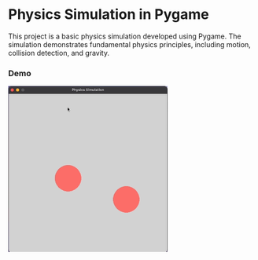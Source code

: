 # Physics Simulation in Pygame

This project is a basic physics simulation developed using Pygame. The simulation demonstrates fundamental physics principles, including motion, collision detection, and gravity.

<h3>Demo</h3>

![demo](physics-sim.gif)
